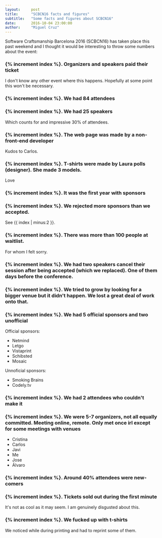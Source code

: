 ```yaml
---
layout:     post
title:      "SCBCN16 facts and figures"
subtitle:   "Some facts and figures about SCBCN16"
date:       2016-10-04 23:00:00
author:     "Miguel Cruz"
---
```

Software Craftsmanship Barcelona 2016 (SCBCN16) has taken place this past weekend and I thought it would be interesting to throw some numbers about the event:

### {% increment index %}. Organizers and speakers paid their ticket
I don't know any other event where this happens. Hopefully at some point this won't be necessary.

### {% increment index %}. We had 84 attendees

### {% increment index %}. We had 25 speakers
Which counts for and impressive 30% of attendees.
### {% increment index %}. The web page was made by a non-front-end developer
Kudos to Carlos.
### {% increment index %}. T-shirts were made by Laura polls (designer). She made 3 models.
Love
### {% increment index %}. It was the first year with sponsors

### {% increment index %}. We rejected more sponsors than we accepted.
See {{ index | minus:2 }}.
### {% increment index %}. There was more than 100 people at waitlist.
For whom I felt sorry.
### {% increment index %}. We had two speakers cancel their session after being accepted (which we replaced). One of them days before the conference.
### {% increment index %}. We tried to grow by looking for a bigger venue but it didn't happen. We lost a great deal of work onto that.

### {% increment index %}. We had 5 official sponsors and two unofficial
Official sponsors:
* Netmind
* Letgo
* Vistaprint
* Schibsted
* Mosaic

Unnoficial sponsors:
* Smoking Brains
* Codely.tv

### {% increment index %}. We had 2 attendees who couldn't make it

### {% increment index %}. We were 5-7 organizers, not all equally committed. Meeting online, remote. Only met once irl except for some meetings with venues

* Cristina
* Carlos
* Javi
* Me
* Jose
* Álvaro

### {% increment index %}. Around 40% attendees were new-comers

### {% increment index %}. Tickets sold out during the first minute
It's not as cool as it may seem. I am genuinely disgusted about this.
### {% increment index %}. We fucked up with t-shirts
We noticed while during printing and had to reprint some of them.
